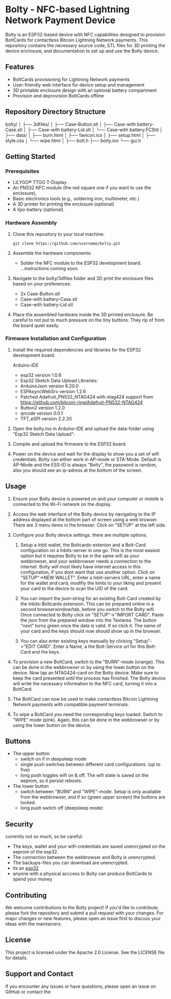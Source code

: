 # Bolty - NFC-based Lightning Network Payment Device

Bolty is an ESP32-based device with NFC capabilities designed to provision BoltCards for contactless Bitcoin Lightning Network payments. This repository contains the necessary source code, STL files for 3D printing the device enclosure, and documentation to set up and use the Bolty device.

## Features

- BoltCards provisioning for Lightning Network payments
- User-friendly web interface for device setup and management
- 3D printable enclosure design with an optional battery compartment
- Provision and deprovision BoltCards offline

## Repository Directory Structure

bolty/
│
├── 3dfiles/
│   ├── Case-Button.stl
│   ├── Case-with battery-Case.stl
│   ├── Case-with battery-Lid.stl
│   └── Case-with battery.FCStd
│
├── data/
│   ├── burn.html
│   ├── favicon.ico
│   ├── setup.html
│   ├── style.css
│   └── wipe.html
│
├── bolt.h
├── bolty.ino
└── gui.h


## Getting Started

### Prerequisites
- LILYGO® TTGO T-Display
- An PN532 NFC module (the red square one if you want to use the enclosure),
- Basic electronics tools (e.g., soldering iron, multimeter, etc.)
- A 3D printer for printing the enclosure (optional)
- A lipo-battery (optional).

### Hardware Assembly

1. Clone this repository to your local machine:
	```shell
	git clone https://github.com/username/bolty.git
	```
2. Assemble the hardware components:

	- Solder the NFC module to the ESP32 development board.   
	...instructions coming soon.

3. Navigate to the bolty/3dfiles folder and 3D print the enclosure files based on your preferences:

	- 2x Case-Button.stl
	- Case-with battery-Case.stl
	- Case-with battery-Lid.stl
	
4. Place the assembled hardware inside the 3D printed enclosure. Be careful to not put to much pressure on the tiny buttons. They rip of from the board quiet easily.

### Firmware Installation and Configuration

1. Install the required dependencies and libraries for the ESP32 development board.
	
	Arduino-IDE
	- esp32 version 1.0.6
	- Esp32 Sketch Data Upload
 	Libraries:
	- ArduinoJson version 6.20.0
	- ESPAsyncWebSrv version 1.2.6
	- Patched Adafruit_PN532_NTAG424 with ntag424 support
		from https://github.com/bitcoin-ring/Adafruit-PN532-NTAG424
	- Button2 version 1.2.0
	- qrcode version 0.0.1
	- TFT_eSPI version 2.2.20

2. Open the bolty.ino in Arduino-IDE and upload the data-folder using "Esp32 Sketch Data Upload":

3. Compile and upload the firmware to the ESP32 board.

4. Power on the device and wait for the display to show you a set of wifi credentials. Bolty can either work in AP-mode or STA-Mode. Default is AP-Mode and the ESS-ID is always "Bolty", the password is random, also you should see an ip-adress at the bottom of the screen.

## Usage
1. Ensure your Bolty device is powered on and your computer or mobile is connected to the Wi-Fi network on the display.

2. Access the web interface of the Bolty device by navigating to the IP address displayed at the bottom part of screen using a web browser.
There are 3 menu items in the browser. Click on "SETUP" at the left side.

3. Configure your Bolty device settings.
there are multiple options.
	1. Setup a lnbit wallet, the Boltcards-extenion and a Bolt-Card configuration on a lnbits-server in one go. This is the most easiest option but it requires Bolty to be in the same wifi as your webbrowser, and your webbrowser needs a connection to the internet. Bolty will most likely have internet access in this configuration, if you dont want that use another option. Click on "SETUP"->NEW WALLET". Enter a lnbit-servers URL, enter a name for the wallet and card, modifiy the limits to your liking and present your card to the device to scan the UID of the card.
	
	2. You can import the json-string for an existing Bolt-Card created by the lnbits-Boltcards extension. This can be prepared online in a second browserwindow/tab, before you switch to the Bolty wifi. Once connected to Bolty click on "SETUP"->"IMPORT CARD". Paste the json from the prepared window into the Textarea. The button "next" turns green once the data is valid. If so click it. The name of your card and the keys should now should show up in the browser.
	3. You can also enter existing keys manually by clicking "Setup"->"EDIT CARD". Enter a Name, a the Bolt-Service url for this Bolt-Card and the keys.

4. To provision a new BoltCard, switch to the "BURN"-mode (orange). This can be done in the webbrowser or by using the lower button on the device. Now tap an NTAG424-card on the Bolty device. Make sure to keep the card presented until the process has finished. The Bolty device will write the necessary information to the NFC card, turning it into a BoltCard.

5. The BoltCard can now be used to make contactless Bitcoin Lightning Network payments with compatible payment terminals.
 
6. To wipe a BoltCard you need the corresponding keys loaded. Switch to "WIPE" mode (pink). Again, this can be done in the webbrowser or by using the lower button on the device.

## Buttons
- The upper button
	- switch on if in deepsleep mode 
	- single push switches between different card configurations. (up to five) 
	- long push toggles wifi on & off. The wifi state is saved on the eeprom, so it persist reboots.
- The lower button
	- switch between "BURN" and "WIPE"-mode. Setup is only available from the webbrowser, and if so (green upper screen) the buttons are locked.
	- long push switch off (deepsleep mode)
## Security
currently not so much, so be careful: 
 - The keys, wallet and your wifi-credentials are saved unencrypted on the eeprom of the esp32.
 - The connection between the webbrowser and Bolty is unencrypted. 
 - The backups-files you can download are unencrypted.
 - its an [esp32](https://raelize.com/blog/espressif-esp32-bypassing-encrypted-secure-boot-cve-2020-13629/)
 - anyone with a physical acccess to Bolty can produce BoltCards to spend your money
 

## Contributing
We welcome contributions to the Bolty project! If you'd like to contribute, please fork the repository and submit a pull request with your changes. For major changes or new features, please open an issue first to discuss your ideas with the maintainers.

## License
This project is licensed under the Apache 2.0 License. See the LICENSE file for details.

## Support and Contact
If you encounter any issues or have questions, please open an issue on GitHub or contact the
